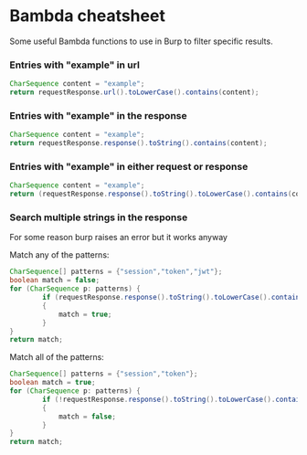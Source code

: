 # Bambda cheatsheet

Some useful Bambda functions to use in Burp to filter specific results.


### Entries with "example" in url

```java
CharSequence content = "example";
return requestResponse.url().toLowerCase().contains(content);
```

### Entries with "example" in the response

```java
CharSequence content = "example";
return requestResponse.response().toString().contains(content);
```

### Entries with "example" in either request or response

```java
CharSequence content = "example";
return (requestResponse.response().toString().toLowerCase().contains(content) || requestResponse.request().toString().toLowerCase().contains(content));
```


### Search multiple strings in the response

For some reason burp raises an error but it works anyway

Match any of the patterns:
```java
CharSequence[] patterns = {"session","token","jwt"};
boolean match = false;
for (CharSequence p: patterns) {
		if (requestResponse.response().toString().toLowerCase().contains(p))
	    {
	        match = true;
	    }
}
return match;
```

Match all of the patterns:
```java
CharSequence[] patterns = {"session","token"};
boolean match = true;
for (CharSequence p: patterns) {
		if (!requestResponse.response().toString().toLowerCase().contains(p))
	    {
	        match = false;
	    }
}
return match;
```